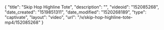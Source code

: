 {
    "title": "Skip Hop Highline Tote",
    "description": "",
    "videoid": "152085268",
    "date_created": "1519851311",
    "date_modified": "1520268189",
    "type": "captivate",
    "layout": "video",
    "url": "\/v\/skip-hop-highline-tote-mp4\/152085268"
}